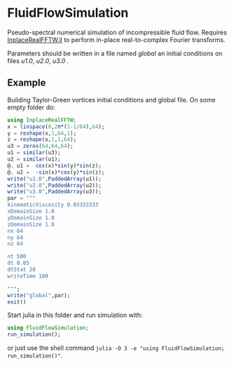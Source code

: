 # FluidFlowSimulation

Pseudo-spectral numerical simulation of incompressible fluid flow.
Requires [InplaceRealFFTW.jl](https://github.com/favba/InplaceRealFFTW.jl) to perform in-place real-to-complex Fourier transforms.

Parameters should be written in a file named *global* an initial conditions on files *u1.0*, *u2.0*, *u3.0* .

## Example
Building Taylor-Green vortices initial conditions and global file.
On some empty folder do:
```julia
using InplaceRealFFTW;
x = linspace(0,2π*(1-1/64),64);
y = reshape(x,1,64,1);
z = reshape(x,1,1,64);
u3 = zeros(64,64,64);
u1 = similar(u3);
u2 = similar(u1);
@. u1 =  cos(x)*sin(y)*sin(z);
@. u2 =  -sin(x)*cos(y)*sin(z);
write("u1.0",PaddedArray(u1));
write("u2.0",PaddedArray(u2));
write("u3.0",PaddedArray(u3));
par = """
kinematicViscosity 0.03333333
xDomainSize 1.0
yDomainSize 1.0
zDomainSize 1.0
nx 64
ny 64
nz 64

nt 500
dt 0.05
dtStat 20
writeTime 100

""";
write("global",par);
exit()
```
Start julia in this folder and run simulation with:

```julia
using FluidFlowSimulation;
run_simulation();
```
or just use the shell command ```julia -O 3 -e "using FluidFlowSimulation; run_simulation()"```.

